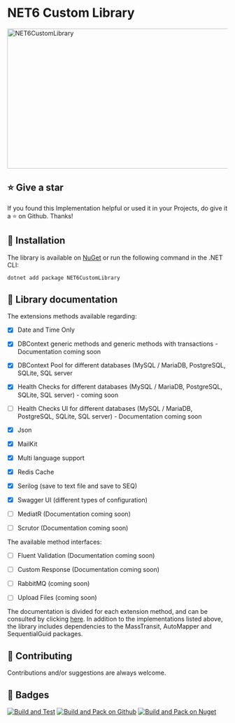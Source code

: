 # NET6 Custom Library

<img src="https://socialify.git.ci/AngeloDotNet/NET6CustomLibrary/image?description=1&forks=1&issues=1&language=1&name=1&owner=1&pulls=1&stargazers=1&theme=Light" alt="NET6CustomLibrary" width="640" height="320" />

<!-- [![NuGet](https://img.shields.io/nuget/v/NET6CustomLibrary.svg?style=for-the-badge)](https://www.nuget.org/packages/NET6CustomLibrary)
[![NuGet](https://img.shields.io/nuget/dt/NET6CustomLibrary.svg?style=for-the-badge)](https://www.nuget.org/packages/NET6CustomLibrary)
[![GitHub license](https://img.shields.io/github/license/AngeloDotNet/NET6CustomLibrary?style=for-the-badge)](https://github.com/AngeloDotNet/NET6CustomLibrary/blob/main/LICENSE)


Collection of tools mostly used in my private and/or work projects thus avoiding the duplication of repetitive code. -->


## :star: Give a star

If you found this Implementation helpful or used it in your Projects, do give it a :star: on Github. Thanks!


## :dvd: Installation

The library is available on [NuGet](https://www.nuget.org/packages/NET6CustomLibrary) or run the following command in the .NET CLI:

```bash
dotnet add package NET6CustomLibrary
```


## :memo: Library documentation

The extensions methods available regarding:

- [x] Date and Time Only<br>
- [x] DBContext generic methods and generic methods with transactions - Documentation coming soon<br>
- [x] DBContext Pool for different databases (MySQL / MariaDB, PostgreSQL, SQLite, SQL server<br>
- [x] Health Checks for different databases (MySQL / MariaDB, PostgreSQL, SQLite, SQL server) - coming soon<br>
- [ ] Health Checks UI for different databases (MySQL / MariaDB, PostgreSQL, SQLite, SQL server) - Documentation coming soon<br>
- [x] Json<br>
- [x] MailKit<br>
- [x] Multi language support<br>
- [x] Redis Cache<br>
- [x] Serilog (save to text file and save to SEQ)<br>
- [x] Swagger UI (different types of configuration)<br>
- [ ] MediatR (Documentation coming soon)<br>
- [ ] Scrutor (Documentation coming soon)


The available method interfaces:

- [ ] Fluent Validation (Documentation coming soon)<br>
- [ ] Custom Response (Documentation coming soon)<br>
- [ ] RabbitMQ (coming soon)<br>
- [ ] Upload Files (coming soon)


The documentation is divided for each extension method, and can be consulted by clicking [here](https://github.com/AngeloDotNet/NET6CustomLibrary/blob/main/src/NET6CustomLibrary/Docs/).
In addition to the implementations listed above, the library includes dependencies to the MassTransit, AutoMapper and SequentialGuid packages.


## :muscle: Contributing

Contributions and/or suggestions are always welcome.


## :beginner: Badges

[![Build and Test](https://github.com/AngeloDotNet/NET6CustomLibrary/actions/workflows/build.yml/badge.svg)](https://github.com/AngeloDotNet/NET6CustomLibrary/actions/workflows/build.yml)
[![Build and Pack on Github](https://github.com/AngeloDotNet/NET6CustomLibrary/actions/workflows/dotnet-github.yml/badge.svg)](https://github.com/AngeloDotNet/NET6CustomLibrary/actions/workflows/dotnet-github.yml)
[![Build and Pack on Nuget](https://github.com/AngeloDotNet/NET6CustomLibrary/actions/workflows/dotnet-nuget.yml/badge.svg)](https://github.com/AngeloDotNet/NET6CustomLibrary/actions/workflows/dotnet-nuget.yml)
